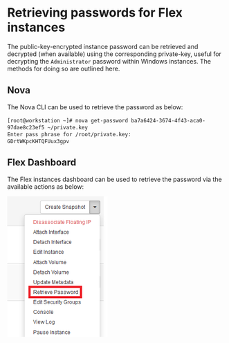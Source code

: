 # Retrieving passwords for Flex instances

The public-key-encrypted instance password can be retrieved and decrypted (when available) using the corresponding private-key, useful for decrypting the `Administrator` password within Windows instances. The methods for doing so are outlined here.

## Nova

The Nova CLI can be used to retrieve the password as below:

```console
[root@workstation ~]# nova get-password ba7a6424-3674-4f43-aca0-97dae8c23ef5 ~/private.key
Enter pass phrase for /root/private.key:
GDrtWKpcKHTQFUux3gpv
```

## Flex Dashboard

The Flex instances dashboard can be used to retrieve the password via the available actions as below:

![instances-retrievepassword](../files/instances-retrievepassword.PNG)
